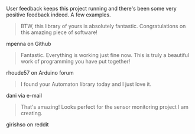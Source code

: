 User feedback keeps this project running and there's been some very positive feedback indeed. A few examples.

> BTW, this library of yours is absolutely fantastic. 
> Congratulations on this amazing piece of software!

mpenna on Github

> Fantastic. Everything is working just fine now. 
> This is truly a beautiful work of programming you have put together!

rhoude57 on Arduino forum

> I found your Automaton library today and I just love it.

dani via e-mail

> That's amazing! Looks perfect for the sensor monitoring project I am creating. 

girishso on reddit
